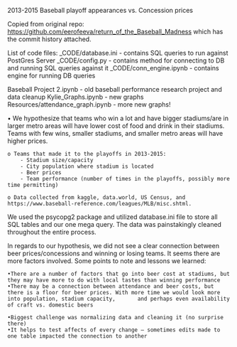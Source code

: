 2013-2015 Baseball playoff appearances vs. Concession prices

Copied from original repo: https://github.com/eerofeeva/return_of_the_Baseball_Madness which has the commit history attached.

List of code files:
_CODE/database.ini - contains SQL queries to run against PostGres Server
_CODE/config.py - contains method for connecting to DB and running SQL queries against it
_CODE/conn_engine.ipynb - contains engine for running DB queries 

Baseball Project 2.ipynb -  old baseball performance research project and data cleanup
Kylie_Graphs.ipynb - new graphs
Resources/attendance_graph.ipynb - more new graphs!

• We hypothesize that teams who win a lot and have bigger stadiums/are in larger metro areas will have lower cost of food and drink in their stadiums. Teams with few wins, smaller stadiums, and smaller metro areas will have higher prices.

	o Teams that made it to the playoffs in 2013-2015:
		- Stadium size/capacity
		- City population where stadium is located
		- Beer prices
		- Team performance (number of times in the playoffs, possibly more time permitting)

	o Data collected from kaggle, data.world, US Census, and https://www.baseball-reference.com/leagues/MLB/misc.shtml.

We used the psycopg2 package and utilized database.ini file to store all SQL tables and our one mega query. The data was painstakingly cleaned throughout the entire process. 

In regards to our hypothesis, we did not see a clear connection between beer prices/concessions and winning or losing teams. It seems there are more factors involved. 
Some points to note and lessons we learned:
 
	•There are a number of factors that go into beer cost at stadiums, but they may have more to do with local tastes than winning performance
	•There may be a connection between attendance and beer costs, but there is a floor for beer prices. With more time we would look more into population, stadium capacity, 	   and perhaps even availability of craft vs. domestic beers
	
	•Biggest challenge was normalizing data and cleaning it (no surprise there)
	•It helps to test affects of every change – sometimes edits made to one table impacted the connection to another
